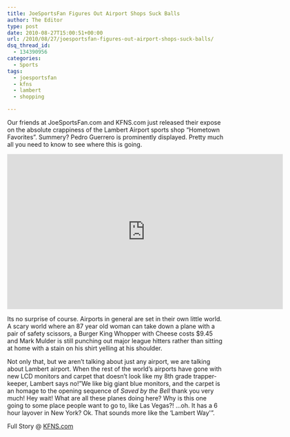 ```yaml
---
title: JoeSportsFan Figures Out Airport Shops Suck Balls
author: The Editor
type: post
date: 2010-08-27T15:00:51+00:00
url: /2010/08/27/joesportsfan-figures-out-airport-shops-suck-balls/
dsq_thread_id:
  - 134390956
categories:
  - Sports
tags:
  - joesportsfan
  - kfns
  - lambert
  - shopping

---
```

Our friends at JoeSportsFan.com and KFNS.com just released their expose on the absolute crappiness of the Lambert Airport sports shop &#8220;Hometown Favorites&#8221;. Summery? Pedro Guerrero is prominently displayed. Pretty much all you need to know to see where this is going.

<div class="embed-vimeo" style="text-align: center;">
  <iframe src="https://player.vimeo.com/video/14402836" width="640" height="360" frameborder="0" webkitallowfullscreen mozallowfullscreen allowfullscreen></iframe>
</div>

Its no surprise of course. Airports in general are set in their own little world. A scary world where an 87 year old woman can take down a plane with a pair of safety scissors, a Burger King Whopper with Cheese costs $9.45 and Mark Mulder is still punching out major league hitters rather than sitting at home with a stain on his shirt yelling at his shoulder.

Not only that, but we aren&#8217;t talking about just any airport, we are talking about Lambert airport. When the rest of the world&#8217;s airports have gone with new LCD monitors and carpet that doesn&#8217;t look like my 8th grade trapper-keeper, Lambert says no!&#8221;We like big giant blue monitors, and the carpet is an homage to the opening sequence of _Saved by the Bell_ thank you very much! Hey wait! What are all these planes doing here? Why is this one going to some place people want to go to, like Las Vegas?! &#8230;oh. It has a 6 hour layover in New York? Ok. That sounds more like the &#8216;Lambert Way'&#8221;.

Full Story @ <a href="http://www.kfns.com/joesportsfanblog/Story.aspx?ID=1270170" target="_blank">KFNS.com</a>